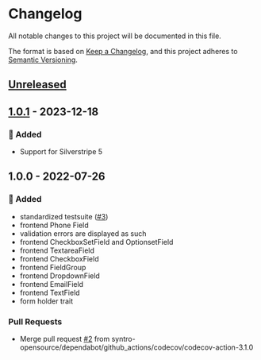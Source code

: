 # Changelog
All notable changes to this project will be documented in this file.

The format is based on [Keep a Changelog](https://keepachangelog.com/en/1.0.0/),
and this project adheres to [Semantic Versioning](https://semver.org/spec/v2.0.0.html).

<a name="unreleased"></a>
## [Unreleased]


<a name="1.0.1"></a>
## [1.0.1] - 2023-12-18
### 🍰 Added
- Support for Silverstripe 5


<a name="1.0.0"></a>
## 1.0.0 - 2022-07-26
### 🍰 Added
- standardized testsuite ([#3](https://github.com/syntro-opensource/silverstripe-bootstrap-forms/issues/3))
- frontend Phone Field
- validation errors are displayed as such
- frontend CheckboxSetField and OptionsetField
- frontend TextareaField
- frontend CheckboxField
- frontend FieldGroup
- frontend DropdownField
- frontend EmailField
- frontend TextField
- form holder trait

### Pull Requests
- Merge pull request [#2](https://github.com/syntro-opensource/silverstripe-bootstrap-forms/issues/2) from syntro-opensource/dependabot/github_actions/codecov/codecov-action-3.1.0


[Unreleased]: https://github.com/syntro-opensource/silverstripe-bootstrap-forms/compare/1.0.1...HEAD
[1.0.1]: https://github.com/syntro-opensource/silverstripe-bootstrap-forms/compare/1.0.0...1.0.1
